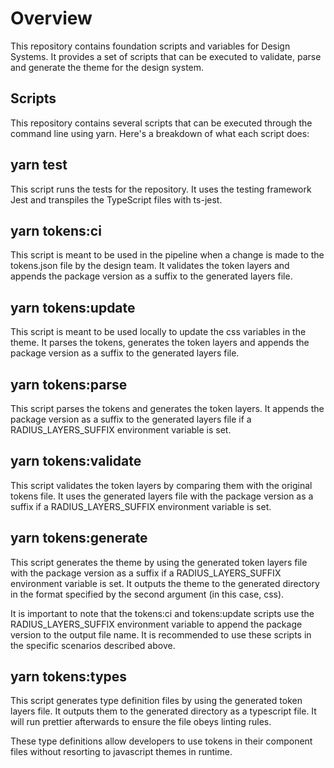 # Overview

This repository contains foundation scripts and variables for Design Systems. It provides a set of scripts that can be executed to validate, parse and generate the theme for the design system.

## Scripts

This repository contains several scripts that can be executed through the command line using yarn. Here's a breakdown of what each script does:

## yarn test

This script runs the tests for the repository. It uses the testing framework Jest and transpiles the TypeScript files with ts-jest.

## yarn tokens:ci

This script is meant to be used in the pipeline when a change is made to the tokens.json file by the design team. It validates the token layers and appends the package version as a suffix to the generated layers file.

## yarn tokens:update

This script is meant to be used locally to update the css variables in the theme. It parses the tokens, generates the token layers and appends the package version as a suffix to the generated layers file.

## yarn tokens:parse

This script parses the tokens and generates the token layers. It appends the package version as a suffix to the generated layers file if a RADIUS_LAYERS_SUFFIX environment variable is set.

## yarn tokens:validate

This script validates the token layers by comparing them with the original tokens file. It uses the generated layers file with the package version as a suffix if a RADIUS_LAYERS_SUFFIX environment variable is set.

## yarn tokens:generate

This script generates the theme by using the generated token layers file with the package version as a suffix if a RADIUS_LAYERS_SUFFIX environment variable is set. It outputs the theme to the generated directory in the format specified by the second argument (in this case, css).

It is important to note that the tokens:ci and tokens:update scripts use the RADIUS_LAYERS_SUFFIX environment variable to append the package version to the output file name. It is recommended to use these scripts in the specific scenarios described above.

## yarn tokens:types

This script generates type definition files by using the generated token layers file. It outputs them to the generated directory as a typescript file. It will run prettier afterwards to ensure the file obeys
linting rules.

These type definitions allow developers to use tokens in their component files without resorting to 
javascript themes in runtime.